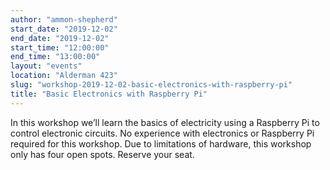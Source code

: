 ```yaml
---
author: "ammon-shepherd"
start_date: "2019-12-02"
end_date: "2019-12-02"
start_time: "12:00:00"
end_time: "13:00:00"
layout: "events"
location: "Alderman 423"
slug: "workshop-2019-12-02-basic-electronics-with-raspberry-pi"
title: "Basic Electronics with Raspberry Pi"
---
```


In this workshop we’ll learn the basics of electricity using a Raspberry Pi to control electronic circuits. No experience with electronics or Raspberry Pi required for this workshop. Due to limitations of hardware, this workshop only has four open spots. Reserve your seat.
